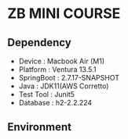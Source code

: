 # ZB MINI COURSE

## Dependency
* Device : Macbook Air (M1)
* Platform : Ventura 13.5.1
* SpringBoot : 2.7.17-SNAPSHOT
* Java : JDK11(AWS Corretto)
* Test Tool : Junit5
* Database : h2-2.2.224


## Environment

```shell

```

